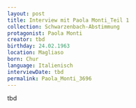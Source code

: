 ```yaml
---
layout: post
title: Interview mit Paola Monti_Teil 1
collection: Schwarzenbach-Abstimmung
protagonist: Paola Monti
creator: tbd
birthday: 24.02.1963
location: Magliaso
born: Chur
language: Italienisch
interviewDate: tbd
permalink: Paola_Monti_3696
---
```

tbd
